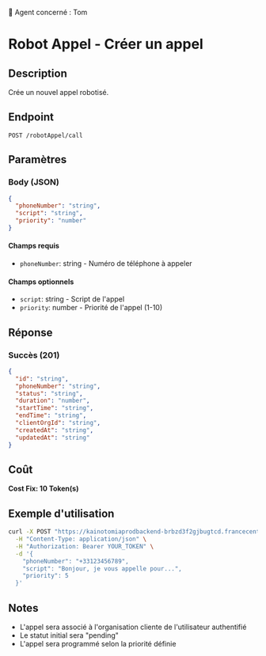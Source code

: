 🧠 Agent concerné : Tom
# Robot Appel - Créer un appel

## Description
Crée un nouvel appel robotisé.

## Endpoint
```
POST /robotAppel/call
```

## Paramètres

### Body (JSON)
```json
{
  "phoneNumber": "string",
  "script": "string",
  "priority": "number"
}
```

#### Champs requis
- `phoneNumber`: string - Numéro de téléphone à appeler

#### Champs optionnels
- `script`: string - Script de l'appel
- `priority`: number - Priorité de l'appel (1-10)

## Réponse

### Succès (201)
```json
{
  "id": "string",
  "phoneNumber": "string",
  "status": "string",
  "duration": "number",
  "startTime": "string",
  "endTime": "string",
  "clientOrgId": "string",
  "createdAt": "string",
  "updatedAt": "string"
}
```

## Coût
**Cost Fix: 10 Token(s)**

## Exemple d'utilisation

```bash
curl -X POST "https://kainotomiaprodbackend-brbzd3f2gjbugtcd.francecentral-01.azurewebsites.net/robotAppel/call" \
  -H "Content-Type: application/json" \
  -H "Authorization: Bearer YOUR_TOKEN" \
  -d '{
    "phoneNumber": "+33123456789",
    "script": "Bonjour, je vous appelle pour...",
    "priority": 5
  }'
```

## Notes
- L'appel sera associé à l'organisation cliente de l'utilisateur authentifié
- Le statut initial sera "pending"
- L'appel sera programmé selon la priorité définie 